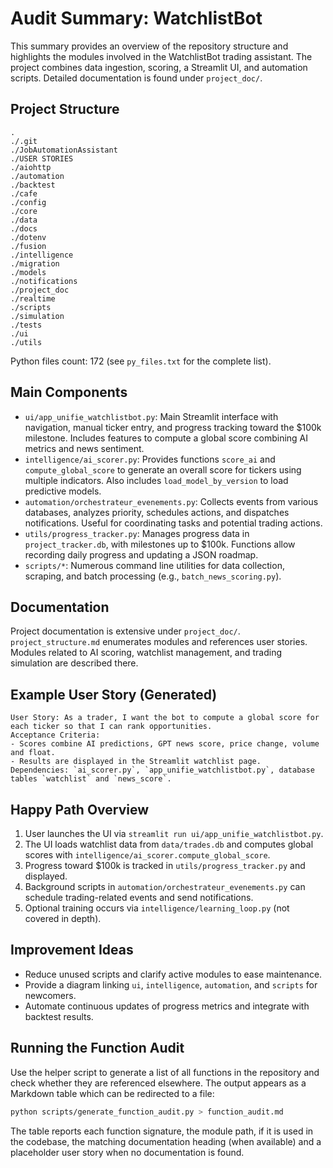 # Audit Summary: WatchlistBot

This summary provides an overview of the repository structure and highlights the modules involved in the WatchlistBot trading assistant. The project combines data ingestion, scoring, a Streamlit UI, and automation scripts. Detailed documentation is found under `project_doc/`.

## Project Structure

```
.
./.git
./JobAutomationAssistant
./USER STORIES
./aiohttp
./automation
./backtest
./cafe
./config
./core
./data
./docs
./dotenv
./fusion
./intelligence
./migration
./models
./notifications
./project_doc
./realtime
./scripts
./simulation
./tests
./ui
./utils
```

Python files count: 172 (see `py_files.txt` for the complete list).

## Main Components

- `ui/app_unifie_watchlistbot.py`: Main Streamlit interface with navigation, manual ticker entry, and progress tracking toward the $100k milestone. Includes features to compute a global score combining AI metrics and news sentiment.
- `intelligence/ai_scorer.py`: Provides functions `score_ai` and `compute_global_score` to generate an overall score for tickers using multiple indicators. Also includes `load_model_by_version` to load predictive models.
- `automation/orchestrateur_evenements.py`: Collects events from various databases, analyzes priority, schedules actions, and dispatches notifications. Useful for coordinating tasks and potential trading actions.
- `utils/progress_tracker.py`: Manages progress data in `project_tracker.db`, with milestones up to $100k. Functions allow recording daily progress and updating a JSON roadmap.
- `scripts/*`: Numerous command line utilities for data collection, scraping, and batch processing (e.g., `batch_news_scoring.py`).

## Documentation

Project documentation is extensive under `project_doc/`. `project_structure.md` enumerates modules and references user stories. Modules related to AI scoring, watchlist management, and trading simulation are described there.

## Example User Story (Generated)

```
User Story: As a trader, I want the bot to compute a global score for each ticker so that I can rank opportunities.
Acceptance Criteria:
- Scores combine AI predictions, GPT news score, price change, volume and float.
- Results are displayed in the Streamlit watchlist page.
Dependencies: `ai_scorer.py`, `app_unifie_watchlistbot.py`, database tables `watchlist` and `news_score`.
```

## Happy Path Overview

1. User launches the UI via `streamlit run ui/app_unifie_watchlistbot.py`.
2. The UI loads watchlist data from `data/trades.db` and computes global scores with `intelligence/ai_scorer.compute_global_score`.
3. Progress toward $100k is tracked in `utils/progress_tracker.py` and displayed.
4. Background scripts in `automation/orchestrateur_evenements.py` can schedule trading-related events and send notifications.
5. Optional training occurs via `intelligence/learning_loop.py` (not covered in depth).

## Improvement Ideas

- Reduce unused scripts and clarify active modules to ease maintenance.
- Provide a diagram linking `ui`, `intelligence`, `automation`, and `scripts` for newcomers.
- Automate continuous updates of progress metrics and integrate with backtest results.

## Running the Function Audit

Use the helper script to generate a list of all functions in the repository and
check whether they are referenced elsewhere. The output appears as a Markdown
table which can be redirected to a file:

```bash
python scripts/generate_function_audit.py > function_audit.md
```

The table reports each function signature, the module path, if it is used in the
codebase, the matching documentation heading (when available) and a placeholder
user story when no documentation is found.


